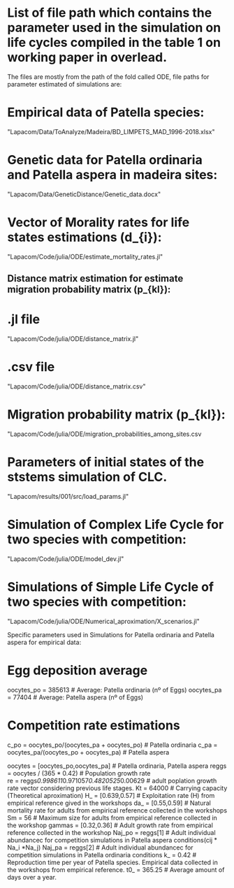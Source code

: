 # List of file path which contains the parameter used in the simulation on life cycles compiled in the table 1 on working paper in overlead.
The files are mostly from the path of the fold called ODE, file paths for parameter estimated of simulations are:

# Empirical data of Patella species:
"Lapacom/Data/ToAnalyze/Madeira/BD_LIMPETS_MAD_1996-2018.xlsx"

 # Genetic data for Patella ordinaria and Patella aspera in madeira sites: 
"Lapacom/Data/GeneticDistance/Genetic_data.docx"

# Vector of Morality rates for life states estimations (d_{i}):
"Lapacom/Code/julia/ODE/estimate_mortality_rates.jl"

## Distance matrix estimation for estimate migration probability matrix (p_{kl}):
# .jl file
"Lapacom/Code/julia/ODE/distance_matrix.jl"
# .csv file
"Lapacom/Code/julia/ODE/distance_matrix.csv"

# Migration probability matrix (p_{kl}):
"Lapacom/Code/julia/ODE/migration_probabilities_among_sites.csv

# Parameters of initial states of the ststems simulation of CLC.
"Lapacom/results/001/src/load_params.jl"

# Simulation of Complex Life Cycle for two species with competition:
"Lapacom/Code/julia/ODE/model_dev.jl"

# Simulations of Simple Life Cycle of two species with competition:
"Lapacom/Code/julia/ODE/Numerical_aproximation/X_scenarios.jl"

Specific parameters used in Simulations for Patella ordinaria and Patella aspera for empirical data: 
# Egg deposition average 
oocytes_po = 385613 # Average: Patella ordinaria (nº of Eggs)
oocytes_pa = 77404  # Average: Patella aspera (nº of Eggs)
# Competition rate estimations
c_po = oocytes_po/(oocytes_pa + oocytes_po) # Patella ordinaria
c_pa = oocytes_pa/(oocytes_po + oocytes_pa) # Patella aspera

oocytes = [oocytes_po,oocytes_pa]    # Patella ordinaria, Patella aspera
reggs = oocytes / (365 * 0.42)       # Population growth rate    
re = reggs*0.998611*0.971057*0.4820525*0.00629     # adult poplation growth rate vector considering previous life stages.
Kt = 64000          # Carrying capacity (Theoretical aproximation)
H_ = [0.639,0.57]   # Exploitation rate (H) from empirical reference gived in the workshops
da_ = [0.55,0.59]    # Natural mortality rate for adults from empirical reference  collected in the workshops 
Sm = 56              # Maximum size for adults from empirical reference collected in the workshop
gammas = [0.32,0.36] # Adult growth rate from empirical reference collected in the workshop
Naj_po = reggs[1] # Adult individual abundancec for competition simulations in Patella aspera conditions(cij * Na_i *Na_j) 
Naj_pa = reggs[2] # Adult individual abundancec for competition simulations in Patella ordinaria conditions
k_ = 0.42 # Reproduction time per year of Patella species. Empirical data collected in the workshops from empirical reference.
t0_ = 365.25 # Average amount of days over a year.
